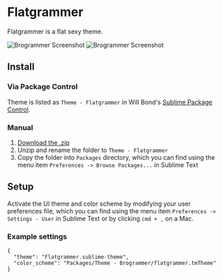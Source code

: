 # Flatgrammer

Flatgrammer is a flat sexy theme.

![Brogrammer Screenshot](http://i.imgur.com/7EPa8Wm.png)
![Brogrammer Screenshot](http://i.imgur.com/hXE6jYP.png)

## Install

### Via Package Control

Theme is listed as `Theme - Flatgrammer` in Will Bond's [Sublime Package Control](https://sublime.wbond.net).

### Manual

1. [Download the .zip](https://github.com/artifactdev/flatgrammer-theme/archive/master.zip)
2. Unzip and rename the folder to `Theme - Flatgrammer`
3. Copy the folder into `Packages` directory, which you can find using the menu item `Preferences -> Browse Packages...` in Sublime Text

## Setup

Activate the UI theme and color scheme by modifying your user preferences file, which you can find using the menu item `Preferences -> Settings - User` in Sublime Text or by clicking `cmd + ,` on a Mac.

### Example settings
```
{
  "theme": "Flatgrammer.sublime-theme",
  "color_scheme": "Packages/Theme - Brogrammer/flatgrammer.tmTheme"
}
```
